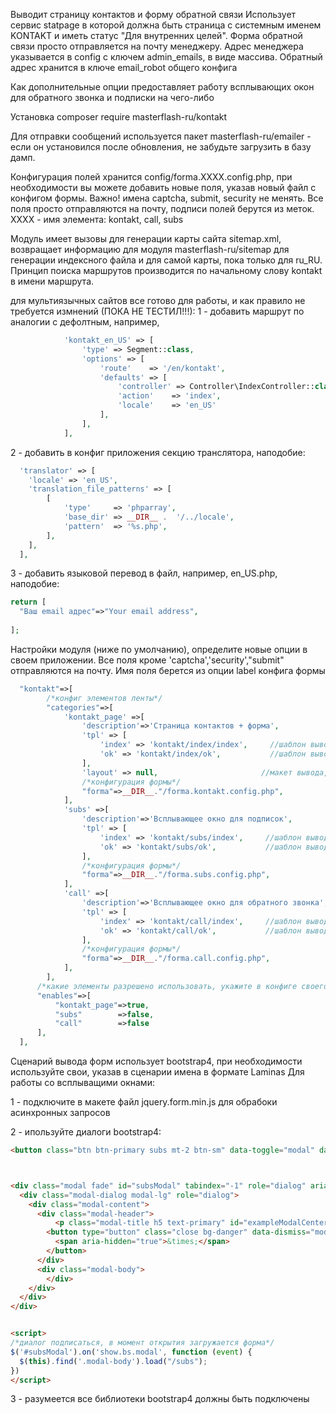 Выводит страницу контактов и форму обратной связи
Использует сервис statpage в которой должна быть страница с системным именем KONTAKT и иметь статус "Для внутренних целей".
Форма обратной связи просто отправляется на почту менеджеру. Адрес менеджера указывается в config  с ключем admin_emails, в виде массива.
Обратный адрес хранится в ключе email_robot общего конфига

Как дополнительные опции предоставляет работу всплывающих окон для обратного звонка и подписки на чего-либо

Установка
composer require masterflash-ru/kontakt

Для отправки сообщений используется пакет masterflash-ru/emailer - если он установился после обновления, не забудьте загрузить в базу дамп.

Конфигурация полей хранится config/forma.ХХХХ.config.php, при необходимости вы можете добавить новые поля, указав новый файл с конфигом формы.
Важно! имена captcha, submit, security не менять.
Все поля просто отправляются на почту, подписи полей берутся из меток. ХХХХ - имя элемента: kontakt, call, subs

Модуль имеет вызовы для генерации карты сайта sitemap.xml, возвращает информацию для модуля masterflash-ru/sitemap для генерации индексного файла и для самой карты, пока только для ru_RU.
Принцип поиска маршрутов производится по начальному слову kontakt в имени маршрута.

для мультиязычных сайтов все готово для работы, и как правило не требуется измнений (ПОКА НЕ ТЕСТИЛ!!!):
1 - добавить маршрут по аналогии с дефолтным, например,
```php
            'kontakt_en_US' => [
                'type' => Segment::class,
                'options' => [
                    'route'    => '/en/kontakt',
                    'defaults' => [
                        'controller' => Controller\IndexController::class,
                        'action'    => 'index',
                        'locale'    => 'en_US'
                    ],
                ],
            ],
```
2 - добавить в конфиг приложения секцию транслятора, наподобие:
```php
  'translator' => [
    'locale' => 'en_US',
    'translation_file_patterns' => [
        [
            'type'     => 'phparray',
            'base_dir' => __DIR__ .  '/../locale',
            'pattern'  => '%s.php',
        ],
    ],
  ],
```
3 - добавить языковой перевод в файл, например, en_US.php, наподобие:
```php
return [
  "Ваш email адрес"=>"Your email address",
  
];
```

Настройки модуля (ниже по умолчанию), определите новые опции в своем приложении.
Все поля кроме 'captcha','security',"submit" отправляются на почту. Имя поля берется из опции label конфига формы
```php
  "kontakt"=>[
        /*конфиг элементов ленты*/
        "categories"=>[
            'kontakt_page' =>[
                'description'=>'Страница контактов + форма',
                'tpl' => [
                    'index' => 'kontakt/index/index',     //шаблон вывода страницы
                    'ok' => 'kontakt/index/ok',           //шаблон вывода страницы после отправки формы
                ],
                'layout' => null,                       //макет вывода, по умолчанию текущий
                /*конфигурация формы*/
                "forma"=>__DIR__."/forma.kontakt.config.php",
            ],
            'subs' =>[
                'description'=>'Всплывающее окно для подписок',
                'tpl' => [
                    'index' => 'kontakt/subs/index',     //шаблон вывода страницы
                    'ok' => 'kontakt/subs/ok',           //шаблон вывода страницы после отправки формы
                ],
                /*конфигурация формы*/
                "forma"=>__DIR__."/forma.subs.config.php",
            ],
            'call' =>[
                'description'=>'Всплывающее окно для обратного звонка',
                'tpl' => [
                    'index' => 'kontakt/call/index',     //шаблон вывода страницы
                    'ok' => 'kontakt/call/ok',           //шаблон вывода страницы после отправки формы
                ],
                /*конфигурация формы*/
                "forma"=>__DIR__."/forma.call.config.php",
            ],
        ],
      /*какие элементы разрешено использовать, укажите в конфиге своего приложения */
      "enables"=>[ 
          "kontakt_page"=>true,
          "subs"        =>false,
          "call"        =>false
      ],
  ],
```

Сценарий вывода форм использует bootstrap4, при необходимости используйте свои, указав в сценарии имена в формате Laminas
Для работы со всплыващими окнами:

1 - подключите в макете файл jquery.form.min.js для обрабоки асинхронных запросов

2 - ипользуйте диалоги bootstrap4:
```HTML
<button class="btn btn-primary subs mt-2 btn-sm" data-toggle="modal" data-target="#subsModal">Подписаться на рассылку</button>



<div class="modal fade" id="subsModal" tabindex="-1" role="dialog" aria-labelledby="SModalLabel" aria-hidden="true">
  <div class="modal-dialog modal-lg" role="dialog">
    <div class="modal-content">
      <div class="modal-header">
          <p class="modal-title h5 text-primary" id="exampleModalCenterTitle">Подписаться на рассылку</p>
        <button type="button" class="close bg-danger" data-dismiss="modal" aria-label="Close">
          <span aria-hidden="true">&times;</span>
        </button>
      </div>
      <div class="modal-body">
        </div>
    </div>
  </div>
</div>


<script>
/*диалог подписаться, в момент открытия загружается форма*/
$('#subsModal').on('show.bs.modal', function (event) {
  $(this).find('.modal-body').load("/subs");
})
</script>
```

3 - разумеется все библиотеки bootstrap4 должны быть подключены
